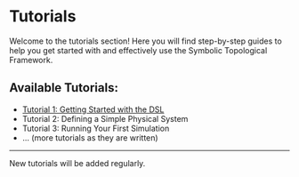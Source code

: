 # Tutorials

Welcome to the tutorials section! Here you will find step-by-step guides to help you get started with and effectively use the Symbolic Topological Framework.

## Available Tutorials:
* [Tutorial 1: Getting Started with the DSL](tutorial_01_getting_started.md)
* Tutorial 2: Defining a Simple Physical System
* Tutorial 3: Running Your First Simulation
* ... (more tutorials as they are written)

---
New tutorials will be added regularly.
